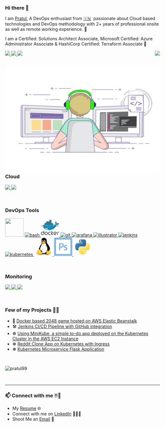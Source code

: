 ### Hi there 👋

<!--
**Pratul99/Pratul99** is a ✨ _special_ ✨ repository because its `README.md` (this file) appears on your GitHub profile.
-->

I am [Pratul](https://www.linkedin.com/in/pratul-bhatt-b3b92b14a), A DevOps enthusiast from [🇮🇳](https://en.wikipedia.org/wiki/India)&nbsp; passionate about Cloud based technologies and DevOps methodology with 2+ years of professional onsite as well as remote working experience. 🎯

I am a Certified: Solutions Architect Associate, Microsoft Certified: Azure Administrator Associate & HashiCorp Certified: Terraform Associate 🚀

<p float="left">
  <a href="https://www.credly.com/badges/9fe440e7-2366-41ef-a495-672046e7c5f5/public_url" target="_blank" >
    <img src="https://media.licdn.com/dms/image/C5622AQHG_9PBlyRVAw/feedshare-shrink_1280/0/1646366633910?e=1698278400&v=beta&t=d-zAldKyxvzLPN-slhIz7Hu7_FJtdA6AjP4IkmstEJ0"  height="85" />
  </a> 
  <a href="https://www.credly.com/badges/adb1ca9f-797f-439a-a2dd-f56b3d3eedb6/public_url" target="_blank" >
    <img src="https://media2.giphy.com/media/xJk6iEX5XIiSgmirgD/giphy.gif?cid=ecf05e47h74ai9mrd3quxfimxhi8ca6r40r785r5hs6t05zf&ep=v1_gifs_search&rid=giphy.gif&ct=g"  height="85" />
  </a>
  <a href="https://www.credly.com/badges/6de2008d-d164-4453-a2be-76e25258984f/public_url" target="_blank" >
    <img src="https://images.credly.com/size/680x680/images/99289602-861e-4929-8277-773e63a2fa6f/image.png"  height="85" />
  </a>
  
   <!-- GIF -->
<img align="right" height="50" src="https://cdn.pixabay.com/animation/2022/08/21/20/03/20-03-41-348_512.gif" />
 </p>


 <!-- GIF -->
<img align="right" height="350" width="550" src="https://raw.githubusercontent.com/mikonoid/mikonoid/main/images/gifs/coder3.gif" />

<p>&nbsp;</p>

### Cloud

<p float="left">
  <a href="https://aws.amazon.com" target="_blank" >
    <img src="https://camo.githubusercontent.com/a6202a0ee7f31646d71c29122106e353fbe863196dba11b0c97e69ea53d6a2ef/68747470733a2f2f7777772e6c6f676967726f75702e636f6d2f696d616765732f4c6f676f5f6177732e676966"  height="90" />
  </a>
  <a href="https://azure.microsoft.com/en-in/" target="_blank" >
    <img src="https://cdn.dribbble.com/users/3847465/screenshots/10765125/media/e5f08353be5952c5bfd4a759903d5c5a.gif"  height="90" /> 
  </a>
 </p>

<p>&nbsp;</p>

### DevOps Tools
  
<p align="left">  
  <!-- GIF -->
        <img src="https://www.palo-it.com/hubfs/Infinito_DevOps_2-2.gif" width="60" height="60"/>
    <a href="https://www.gnu.org/software/bash/" target="_blank" rel="noreferrer"> 
        <img src="https://www.vectorlogo.zone/logos/gnu_bash/gnu_bash-icon.svg" alt="bash" width="60" height="60"/> 
    </a> 
    <a href="https://www.docker.com/" target="_blank" rel="noreferrer"> 
        <img src="https://raw.githubusercontent.com/devicons/devicon/master/icons/docker/docker-original-wordmark.svg" alt="docker" width="60" height="60"/> 
    </a> 
    <a href="https://git-scm.com/" target="_blank" rel="noreferrer"> 
        <img src="https://www.vectorlogo.zone/logos/git-scm/git-scm-icon.svg" alt="git" width="60" height="60"/> 
    </a> 
    <a href="https://grafana.com" target="_blank" rel="noreferrer"> 
        <img src="https://www.vectorlogo.zone/logos/grafana/grafana-icon.svg" alt="grafana" width="60" height="60"/> 
    </a> 
    <a href="https://www.adobe.com/in/products/illustrator.html" target="_blank" rel="noreferrer"> 
        <img src="https://www.vectorlogo.zone/logos/adobe_illustrator/adobe_illustrator-icon.svg" alt="illustrator" width="60" height="60"/> 
    </a> 
    <a href="https://www.jenkins.io" target="_blank" rel="noreferrer"> 
        <img src="https://www.vectorlogo.zone/logos/jenkins/jenkins-icon.svg" alt="jenkins" width="60" height="60"/> 
    </a> 
    <a href="https://kubernetes.io" target="_blank" rel="noreferrer"> 
        <img src="https://www.vectorlogo.zone/logos/kubernetes/kubernetes-icon.svg" alt="kubernetes" width="60" height="60"/> 
    </a> 
    <a href="https://www.linux.org/" target="_blank" rel="noreferrer"> 
        <img src="https://raw.githubusercontent.com/devicons/devicon/master/icons/linux/linux-original.svg" alt="linux" width="60" height="60"/> 
    </a> 
    <a href="https://www.photoshop.com/en" target="_blank" rel="noreferrer"> 
        <img src="https://raw.githubusercontent.com/devicons/devicon/master/icons/photoshop/photoshop-line.svg" alt="photoshop" width="60" height="60"/> 
    </a> 
    <a href="https://www.python.org" target="_blank" rel="noreferrer"> 
        <img src="https://raw.githubusercontent.com/devicons/devicon/master/icons/python/python-original.svg" alt="python" width="60" height="60"/> 
    </a> 
 </p>

<p>&nbsp;</p>

### Monitoring
  
  <a href="https://prometheus.io/" target="_blank" >
    <img src="https://raw.githubusercontent.com/itsksaurabh/itsksaurabh/master/assets/prometheus.gif" height="65" />
  </a>
  <a href="https://grafana.com/" target="_blank" >
    <img src="https://cdn.icon-icons.com/icons2/2699/PNG/512/grafana_logo_icon_171048.png" height="65" />
  </a>
  <a href="https://grafana.com/oss/loki/" target="_blank" >
    <img src="https://res.cloudinary.com/codersociety/image/fetch/f_webp,ar_16:9,c_fill,w_1596/https://cdn.codersociety.com/uploads/loki.png" height="50" />
  </a>
  
</p>

<p>&nbsp;</p>

### Few of my Projects 👨‍🚀

- 🐳 [Docker based 2048 game hosted on AWS Elastic Beanstalk](https://pratul-bhatt.gitbook.io/2048/)
- 🛠️ [Jenkins CI/CD Pipeline with GitHub integration](https://pratul-bhatt.gitbook.io/ci-cd/)
- ☸️ [Using MiniKube, a simple to-do app deployed on the Kubernetes Cluster in the AWS EC2 Instance](https://pratul-bhatt.gitbook.io/django-todo-app/)
- ☸️ [Reddit Clone App on Kubernetes with Ingress](https://pratul-bhatt.gitbook.io/reddit-clone-k8s-ingress/)
- ☸️ [Kubernetes Microservice Flask Application](https://pratul-bhatt.gitbook.io/microservices-k8s/)

<p>&nbsp;</p>

<p><img align="center" src="https://github-readme-stats.vercel.app/api/top-langs?username=pratul99&show_icons=true&locale=en&layout=compact" alt="pratul99" /></p>

<p>&nbsp;</p>

---

### 📫 Connect with me !!🤙

 - My [Resume](https://drive.google.com/file/d/1rck7L6UEk_47HB-BqpU_HrT_TcPAi3qC/view?usp=drive_link) 🌐
 - Connect with me on [LinkedIn](https://www.linkedin.com/in/pratul-bhatt-b3b92b14a) 👨🏻‍💻
 - Shoot Me an [Email](mailto:pratulbhatt18@gmail.com) 💌
